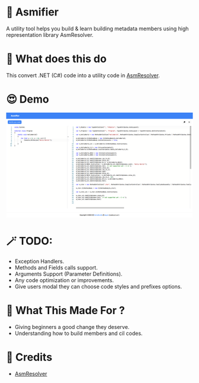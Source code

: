 # 🎀 Asmifier
A utility tool helps you build & learn building metadata members using high representation library AsmResolver. 

# 💎 What does this do
This convert .NET (C#) code into a utility code in [AsmResolver](https://github.com/Washi1337/AsmResolver/).

# 😍 Demo
![demo](https://github.com/CursedLand/Asmifier/blob/master/demo.png)

# 🪄 TODO:
- Exception Handlers.
- Methods and Fields calls support.
- Arguments Support (Parameter Definitions).
- Any code optimization or improvements.
- Give users modal they can choose code styles and prefixes options.

# 🧩 What This Made For ?
- Giving beginners a good change they deserve.
- Understanding how to build members and cil codes.

# 🔮 Credits 
- [AsmResolver](https://github.com/Washi1337/AsmResolver/)
